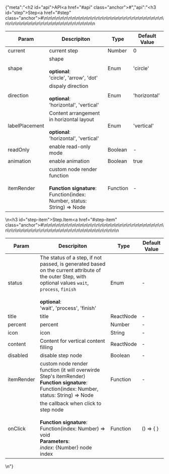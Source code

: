 {"meta":"<h2 id=\"api\">API<a href=\"#api\" class=\"anchor\">#</a></h2>","api":"<h3 id=\"step\">Step<a href=\"#step\" class=\"anchor\">#</a></h3><table>\n<thead>\n<tr>\n<th>Param</th>\n<th>Descripiton</th>\n<th>Type</th>\n<th>Default Value</th>\n</tr>\n</thead>\n<tbody>\n<tr>\n<td>current</td>\n<td>current step</td>\n<td>Number</td>\n<td>0</td>\n</tr>\n<tr>\n<td>shape</td>\n<td>shape<br><br><strong>optional</strong>:<br>&apos;circle&apos;, &apos;arrow&apos;, &apos;dot&apos;</td>\n<td>Enum</td>\n<td>&apos;circle&apos;</td>\n</tr>\n<tr>\n<td>direction</td>\n<td>dispaly direction<br><br><strong>optional</strong>:<br>&apos;horizontal&apos;, &apos;vertical&apos;</td>\n<td>Enum</td>\n<td>&apos;horizontal&apos;</td>\n</tr>\n<tr>\n<td>labelPlacement</td>\n<td>Content arrangement in horizontal layout<br><br><strong>optional</strong>:<br>&apos;horizontal&apos;, &apos;vertical&apos;</td>\n<td>Enum</td>\n<td>&apos;vertical&apos;</td>\n</tr>\n<tr>\n<td>readOnly</td>\n<td>enable read-only mode</td>\n<td>Boolean</td>\n<td>-</td>\n</tr>\n<tr>\n<td>animation</td>\n<td>enable animation</td>\n<td>Boolean</td>\n<td>true</td>\n</tr>\n<tr>\n<td>itemRender</td>\n<td>custom node render function <br><br><strong>Function signature</strong>:<br>Function(index: Number, status: String) =&gt; Node</td>\n<td>Function</td>\n<td>-</td>\n</tr>\n</tbody>\n</table>\n<h3 id=\"step-item\">Step.Item<a href=\"#step-item\" class=\"anchor\">#</a></h3><table>\n<thead>\n<tr>\n<th>Param</th>\n<th>Descripiton</th>\n<th>Type</th>\n<th>Default Value</th>\n</tr>\n</thead>\n<tbody>\n<tr>\n<td>status</td>\n<td>The status of a step, if not passed, is generated based on the current attribute of the outer Step, with optional values <code>wait</code>, <code>process</code>, <code>finish</code><br><br><strong>optional</strong>:<br>&apos;wait&apos;, &apos;process&apos;, &apos;finish&apos;</td>\n<td>Enum</td>\n<td>-</td>\n</tr>\n<tr>\n<td>title</td>\n<td>title</td>\n<td>ReactNode</td>\n<td>-</td>\n</tr>\n<tr>\n<td>percent</td>\n<td>percent</td>\n<td>Number</td>\n<td>-</td>\n</tr>\n<tr>\n<td>icon</td>\n<td>icon</td>\n<td>String</td>\n<td>-</td>\n</tr>\n<tr>\n<td>content</td>\n<td>Content for vertical content filling</td>\n<td>ReactNode</td>\n<td>-</td>\n</tr>\n<tr>\n<td>disabled</td>\n<td>disable step node</td>\n<td>Boolean</td>\n<td>-</td>\n</tr>\n<tr>\n<td>itemRender</td>\n<td>custom node render function (it will overwirde Step&apos;s itemRender)<br><strong>Function signature</strong>:<br>Function(index: Number, status: String) =&gt; Node</td>\n<td>Function</td>\n<td>-</td>\n</tr>\n<tr>\n<td>onClick</td>\n<td>the callback when click to step node <br><br><strong>Function signature</strong>:<br>Function(index: Number) =&gt; void<br><strong>Parameters</strong>:<br><em>index</em>: {Number} node index</td>\n<td>Function</td>\n<td>() =&gt; { }</td>\n</tr>\n</tbody>\n</table>\n"}